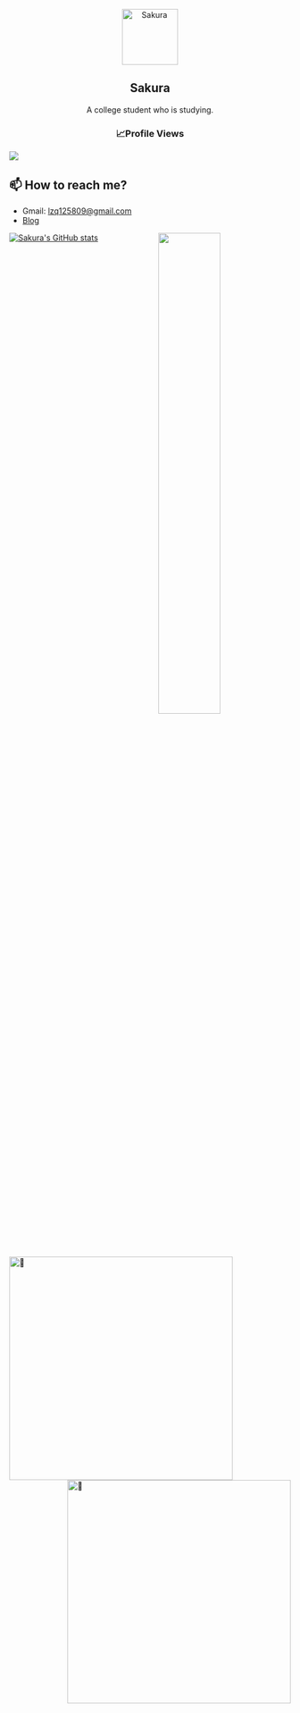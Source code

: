 <!---
Sakura-LZQ/Sakura-LZQ is a ✨ special ✨ repository because its `README.md` (this file) appears on your GitHub profile.
You can click the Preview link to take a look at your changes.
--->

<p align="center">
 <img width="100px" src="https://avatars.githubusercontent.com/u/95874936?s=400&u=eebcf40e9fda63b064223554077e8b14f0a58e4c&v=4" align="center" alt="Sakura" />
 <h2 align="center">Sakura</h2>
 <p align="center">A college student who is studying. </p>
</p>
<h3 align="center">📈Profile Views</h3>
<p align="left">
  <img src="https://profile-counter.glitch.me/Sakura-LZQ/count.svg" />
</p>

## 📫 How to reach me?
- Gmail: lzq125809@gmail.com
- [Blog](https://125809.notion.site/Sakura-s-Blog-Post-b95fa581d2294e5fb53300851f38c8c0)


[![Sakura's GitHub stats](https://github-readme-stats.vercel.app/api?username=Sakura-LZQ&show_icons=true&theme=vue-dark)](https://github.com/Sakura-LZQ)
 <img width="47%" align="right" src="https://github-readme-stats.vercel.app/api/wakatime?username=Sakura125809&v=2&hide_border=false" />

<img alt="🦑" align="left" width="400px" src="https://github.com/Sakura-LZQ/Sakura-LZQ/blob/master/metrics.svg">
<img alt="🦑" align="right" width="400px" src="https://github.com/Sakura-LZQ/Sakura-LZQ/blob/master/metrics.additional.svg">
